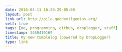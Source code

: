 ```yaml
---
date: 2016-04-11 16:29:29-05:00
layout: post
link_url: http://pile.goodevilgenius.org/
self: true
tags: [me, programming, github, droplogger, stuff]
timestamp: 1460410169
title: My new tumblelog (powered by DropLogger)
type: link
---
```


